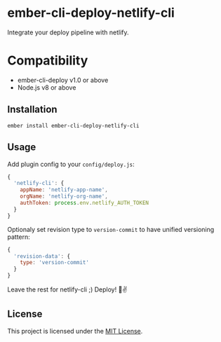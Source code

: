 # ember-cli-deploy-netlify-cli

Integrate your deploy pipeline with netlify.


# Compatibility

* ember-cli-deploy v1.0 or above
* Node.js v8 or above


## Installation

```
ember install ember-cli-deploy-netlify-cli
```


## Usage

Add plugin config to your `config/deploy.js`:
```js
{
  'netlify-cli': {
    appName: 'netlify-app-name',
    orgName: 'netlify-org-name',
    authToken: process.env.netlify_AUTH_TOKEN
  }
}
```

Optionaly set revision type to `version-commit` to have unified versioning pattern:
```js
{
  'revision-data': {
    type: 'version-commit'
  }
}
```

Leave the rest for netlify-cli ;) Deploy! 🚀✌️

## License

This project is licensed under the [MIT License](LICENSE.md).
